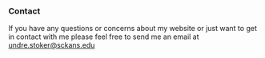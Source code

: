 ### Contact

If you have any questions or concerns about my website or just want to get in contact with me please feel free to send me an email at undre.stoker@sckans.edu 
